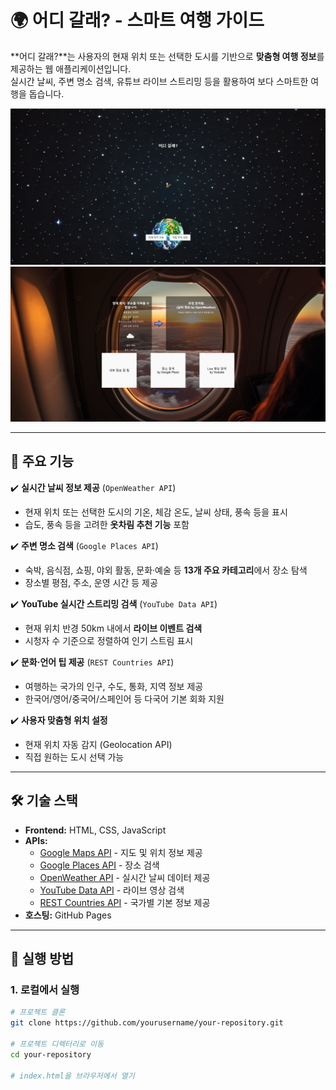# 🌍 어디 갈래? - 스마트 여행 가이드  

**어디 갈래?**는 사용자의 현재 위치 또는 선택한 도시를 기반으로 **맞춤형 여행 정보**를 제공하는 웹 애플리케이션입니다.  
실시간 날씨, 주변 명소 검색, 유튜브 라이브 스트리밍 등을 활용하여 보다 스마트한 여행을 돕습니다.  

![Project Preview_1](assets/preview_1.png) ![Project Preview_2](assets/preview_2.png)  


---

## 📌 주요 기능  

✔️ **실시간 날씨 정보 제공** (`OpenWeather API`)  
- 현재 위치 또는 선택한 도시의 기온, 체감 온도, 날씨 상태, 풍속 등을 표시  
- 습도, 풍속 등을 고려한 **옷차림 추천 기능** 포함  

✔️ **주변 명소 검색** (`Google Places API`)  
- 숙박, 음식점, 쇼핑, 야외 활동, 문화·예술 등 **13개 주요 카테고리**에서 장소 탐색  
- 장소별 평점, 주소, 운영 시간 등 제공  

✔️ **YouTube 실시간 스트리밍 검색** (`YouTube Data API`)  
- 현재 위치 반경 50km 내에서 **라이브 이벤트 검색**  
- 시청자 수 기준으로 정렬하여 인기 스트림 표시  

✔️ **문화·언어 팁 제공** (`REST Countries API`)  
- 여행하는 국가의 인구, 수도, 통화, 지역 정보 제공  
- 한국어/영어/중국어/스페인어 등 다국어 기본 회화 지원  

✔️ **사용자 맞춤형 위치 설정**  
- 현재 위치 자동 감지 (Geolocation API)  
- 직접 원하는 도시 선택 가능  

---

## 🛠️ 기술 스택  

- **Frontend:** HTML, CSS, JavaScript  
- **APIs:**  
  - [Google Maps API](https://developers.google.com/maps) - 지도 및 위치 정보 제공  
  - [Google Places API](https://developers.google.com/places/web-service/intro) - 장소 검색  
  - [OpenWeather API](https://openweathermap.org/) - 실시간 날씨 데이터 제공  
  - [YouTube Data API](https://developers.google.com/youtube/) - 라이브 영상 검색  
  - [REST Countries API](https://restcountries.com/) - 국가별 기본 정보 제공  
- **호스팅:** GitHub Pages  

---

## 🚀 실행 방법  

### 1. 로컬에서 실행  

```bash
# 프로젝트 클론
git clone https://github.com/yourusername/your-repository.git

# 프로젝트 디렉터리로 이동
cd your-repository

# index.html을 브라우저에서 열기
